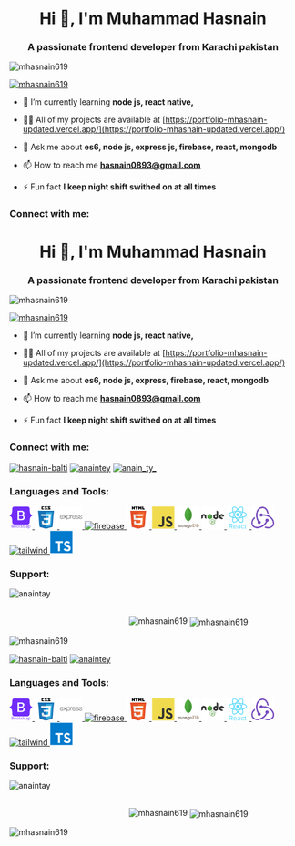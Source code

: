 <h1 align="center">Hi 👋, I'm Muhammad Hasnain</h1>
<h3 align="center">A passionate frontend developer from Karachi pakistan</h3>

<p align="left"> <img src="https://komarev.com/ghpvc/?username=mhasnain619&label=Profile%20views&color=0e75b6&style=flat" alt="mhasnain619" /> </p>

<p align="left"> <a href="https://github.com/ryo-ma/github-profile-trophy"><img src="https://github-profile-trophy.vercel.app/?username=mhasnain619" alt="mhasnain619" /></a> </p>

- 🌱 I’m currently learning **node js, react native,**

- 👨‍💻 All of my projects are available at [https://portfolio-mhasnain-updated.vercel.app/](https://portfolio-mhasnain-updated.vercel.app/)

- 💬 Ask me about **es6, node js, express js, firebase, react, mongodb**

- 📫 How to reach me **hasnain0893@gmail.com**

- ⚡ Fun fact **I keep night shift swithed on at all times**

<h3 align="left">Connect with me:</h3>
<p align="left"><h1 align="center">Hi 👋, I'm Muhammad Hasnain</h1>
<h3 align="center">A passionate frontend developer from Karachi pakistan</h3>

<p align="left"> <img src="https://komarev.com/ghpvc/?username=mhasnain619&label=Profile%20views&color=0e75b6&style=flat" alt="mhasnain619" /> </p>

<p align="left"> <a href="https://github.com/ryo-ma/github-profile-trophy"><img src="https://github-profile-trophy.vercel.app/?username=mhasnain619" alt="mhasnain619" /></a> </p>

- 🌱 I’m currently learning **node js, react native,**

- 👨‍💻 All of my projects are available at [https://portfolio-mhasnain-updated.vercel.app/](https://portfolio-mhasnain-updated.vercel.app/)

- 💬 Ask me about **es6, node js, express, firebase, react, mongodb**

- 📫 How to reach me **hasnain0893@gmail.com**

- ⚡ Fun fact **I keep night shift swithed on at all times**

<h3 align="left">Connect with me:</h3>
<p align="left">
<a href="https://linkedin.com/in/hasnain-balti" target="blank"><img align="center" src="https://raw.githubusercontent.com/rahuldkjain/github-profile-readme-generator/master/src/images/icons/Social/linked-in-alt.svg" alt="hasnain-balti" height="30" width="40" /></a>
<a href="https://fb.com/anaintey" target="blank"><img align="center" src="https://raw.githubusercontent.com/rahuldkjain/github-profile-readme-generator/master/src/images/icons/Social/facebook.svg" alt="anaintey" height="30" width="40" /></a>
<a href="https://instagram.com/anain_ty_" target="blank"><img align="center" src="https://raw.githubusercontent.com/rahuldkjain/github-profile-readme-generator/master/src/images/icons/Social/instagram.svg" alt="anain_ty_" height="30" width="40" /></a>
</p>

<h3 align="left">Languages and Tools:</h3>
<p align="left"> <a href="https://getbootstrap.com" target="_blank" rel="noreferrer"> <img src="https://raw.githubusercontent.com/devicons/devicon/master/icons/bootstrap/bootstrap-plain-wordmark.svg" alt="bootstrap" width="40" height="40"/> </a> <a href="https://www.w3schools.com/css/" target="_blank" rel="noreferrer"> <img src="https://raw.githubusercontent.com/devicons/devicon/master/icons/css3/css3-original-wordmark.svg" alt="css3" width="40" height="40"/> </a> <a href="https://expressjs.com" target="_blank" rel="noreferrer"> <img src="https://raw.githubusercontent.com/devicons/devicon/master/icons/express/express-original-wordmark.svg" alt="express" width="40" height="40"/> </a> <a href="https://firebase.google.com/" target="_blank" rel="noreferrer"> <img src="https://www.vectorlogo.zone/logos/firebase/firebase-icon.svg" alt="firebase" width="40" height="40"/> </a> <a href="https://www.w3.org/html/" target="_blank" rel="noreferrer"> <img src="https://raw.githubusercontent.com/devicons/devicon/master/icons/html5/html5-original-wordmark.svg" alt="html5" width="40" height="40"/> </a> <a href="https://developer.mozilla.org/en-US/docs/Web/JavaScript" target="_blank" rel="noreferrer"> <img src="https://raw.githubusercontent.com/devicons/devicon/master/icons/javascript/javascript-original.svg" alt="javascript" width="40" height="40"/> </a> <a href="https://www.mongodb.com/" target="_blank" rel="noreferrer"> <img src="https://raw.githubusercontent.com/devicons/devicon/master/icons/mongodb/mongodb-original-wordmark.svg" alt="mongodb" width="40" height="40"/> </a> <a href="https://nodejs.org" target="_blank" rel="noreferrer"> <img src="https://raw.githubusercontent.com/devicons/devicon/master/icons/nodejs/nodejs-original-wordmark.svg" alt="nodejs" width="40" height="40"/> </a> <a href="https://reactjs.org/" target="_blank" rel="noreferrer"> <img src="https://raw.githubusercontent.com/devicons/devicon/master/icons/react/react-original-wordmark.svg" alt="react" width="40" height="40"/> </a> <a href="https://redux.js.org" target="_blank" rel="noreferrer"> <img src="https://raw.githubusercontent.com/devicons/devicon/master/icons/redux/redux-original.svg" alt="redux" width="40" height="40"/> </a> <a href="https://tailwindcss.com/" target="_blank" rel="noreferrer"> <img src="https://www.vectorlogo.zone/logos/tailwindcss/tailwindcss-icon.svg" alt="tailwind" width="40" height="40"/> </a> <a href="https://www.typescriptlang.org/" target="_blank" rel="noreferrer"> <img src="https://raw.githubusercontent.com/devicons/devicon/master/icons/typescript/typescript-original.svg" alt="typescript" width="40" height="40"/> </a> </p>

<h3 align="left">Support:</h3>
<p><a href="https://www.buymeacoffee.com/anaintay"> <img align="left" src="https://cdn.buymeacoffee.com/buttons/v2/default-yellow.png" height="50" width="210" alt="anaintay" /></a></p><br><br>

<p><img align="left" src="https://github-readme-stats.vercel.app/api/top-langs?username=mhasnain619&show_icons=true&locale=en&layout=compact" alt="mhasnain619" /></p>

<p>&nbsp;<img align="center" src="https://github-readme-stats.vercel.app/api?username=mhasnain619&show_icons=true&locale=en" alt="mhasnain619" /></p>

<p><img align="center" src="https://github-readme-streak-stats.herokuapp.com/?user=mhasnain619&" alt="mhasnain619" /></p>

<a href="https://linkedin.com/in/hasnain-balti" target="blank"><img align="center" src="https://raw.githubusercontent.com/rahuldkjain/github-profile-readme-generator/master/src/images/icons/Social/linked-in-alt.svg" alt="hasnain-balti" height="30" width="40" /></a>
<a href="https://fb.com/anaintey" target="blank"><img align="center" src="https://raw.githubusercontent.com/rahuldkjain/github-profile-readme-generator/master/src/images/icons/Social/facebook.svg" alt="anaintey" height="30" width="40" /></a>
</p>

<h3 align="left">Languages and Tools:</h3>
<p align="left"> <a href="https://getbootstrap.com" target="_blank" rel="noreferrer"> <img src="https://raw.githubusercontent.com/devicons/devicon/master/icons/bootstrap/bootstrap-plain-wordmark.svg" alt="bootstrap" width="40" height="40"/> </a> <a href="https://www.w3schools.com/css/" target="_blank" rel="noreferrer"> <img src="https://raw.githubusercontent.com/devicons/devicon/master/icons/css3/css3-original-wordmark.svg" alt="css3" width="40" height="40"/> </a> <a href="https://expressjs.com" target="_blank" rel="noreferrer"> <img src="https://raw.githubusercontent.com/devicons/devicon/master/icons/express/express-original-wordmark.svg" alt="express" width="40" height="40"/> </a> <a href="https://firebase.google.com/" target="_blank" rel="noreferrer"> <img src="https://www.vectorlogo.zone/logos/firebase/firebase-icon.svg" alt="firebase" width="40" height="40"/> </a> <a href="https://www.w3.org/html/" target="_blank" rel="noreferrer"> <img src="https://raw.githubusercontent.com/devicons/devicon/master/icons/html5/html5-original-wordmark.svg" alt="html5" width="40" height="40"/> </a> <a href="https://developer.mozilla.org/en-US/docs/Web/JavaScript" target="_blank" rel="noreferrer"> <img src="https://raw.githubusercontent.com/devicons/devicon/master/icons/javascript/javascript-original.svg" alt="javascript" width="40" height="40"/> </a> <a href="https://www.mongodb.com/" target="_blank" rel="noreferrer"> <img src="https://raw.githubusercontent.com/devicons/devicon/master/icons/mongodb/mongodb-original-wordmark.svg" alt="mongodb" width="40" height="40"/> </a> <a href="https://nodejs.org" target="_blank" rel="noreferrer"> <img src="https://raw.githubusercontent.com/devicons/devicon/master/icons/nodejs/nodejs-original-wordmark.svg" alt="nodejs" width="40" height="40"/> </a> <a href="https://reactjs.org/" target="_blank" rel="noreferrer"> <img src="https://raw.githubusercontent.com/devicons/devicon/master/icons/react/react-original-wordmark.svg" alt="react" width="40" height="40"/> </a> <a href="https://redux.js.org" target="_blank" rel="noreferrer"> <img src="https://raw.githubusercontent.com/devicons/devicon/master/icons/redux/redux-original.svg" alt="redux" width="40" height="40"/> </a> <a href="https://tailwindcss.com/" target="_blank" rel="noreferrer"> <img src="https://www.vectorlogo.zone/logos/tailwindcss/tailwindcss-icon.svg" alt="tailwind" width="40" height="40"/> </a> <a href="https://www.typescriptlang.org/" target="_blank" rel="noreferrer"> <img src="https://raw.githubusercontent.com/devicons/devicon/master/icons/typescript/typescript-original.svg" alt="typescript" width="40" height="40"/> </a> </p>

<h3 align="left">Support:</h3>
<p><a href="https://www.buymeacoffee.com/anaintay"> <img align="left" src="https://cdn.buymeacoffee.com/buttons/v2/default-yellow.png" height="50" width="210" alt="anaintay" /></a></p><br><br>

<p><img align="left" src="https://github-readme-stats.vercel.app/api/top-langs?username=mhasnain619&show_icons=true&locale=en&layout=compact" alt="mhasnain619" /></p>

<p>&nbsp;<img align="center" src="https://github-readme-stats.vercel.app/api?username=mhasnain619&show_icons=true&locale=en" alt="mhasnain619" /></p>

<p><img align="center" src="https://github-readme-streak-stats.herokuapp.com/?user=mhasnain619&" alt="mhasnain619" /></p>
